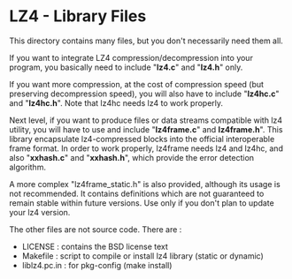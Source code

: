 <!--
Copyright (c) 2021 HopeBayTech.

This file is part of Tera.
See https://github.com/HopeBayMobile for further info.

Licensed under the Apache License, Version 2.0 (the "License");
you may not use this file except in compliance with the License.
You may obtain a copy of the License at

    http://www.apache.org/licenses/LICENSE-2.0

Unless required by applicable law or agreed to in writing, software
distributed under the License is distributed on an "AS IS" BASIS,
WITHOUT WARRANTIES OR CONDITIONS OF ANY KIND, either express or implied.
See the License for the specific language governing permissions and
limitations under the License.
-->
LZ4 - Library Files
================================

This directory contains many files, but you don't necessarily need them all.

If you want to integrate LZ4 compression/decompression into your program, you basically need to include "**lz4.c**" and "**lz4.h**" only.

If you want more compression, at the cost of compression speed (but preserving decompression speed), you will also have to include "**lz4hc.c**" and "**lz4hc.h**". Note that lz4hc needs lz4 to work properly.

Next level, if you want to produce files or data streams compatible with lz4 utility, you will have to use and include "**lz4frame.c**" and **lz4frame.h**". This library encapsulate lz4-compressed blocks into the official interoperable frame format. In order to work properly, lz4frame needs lz4 and lz4hc, and also "**xxhash.c**" and "**xxhash.h**", which provide the error detection algorithm.

A more complex "lz4frame_static.h" is also provided, although its usage is not recommended. It contains definitions which are not guaranteed to remain stable within future versions. Use only if you don't plan to update your lz4 version.

The other files are not source code. There are :

 - LICENSE : contains the BSD license text
 - Makefile : script to compile or install lz4 library (static or dynamic)
 - liblz4.pc.in : for pkg-config (make install)

